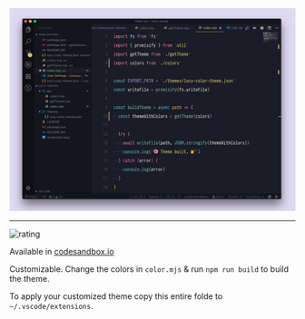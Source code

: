 ![theme screenshot one](screenshot.jpg)

---

![rating](https://vsmarketplacebadge.apphb.com/rating-star/juliettepretot.lucy-vscode.svg)

Available in [codesandbox.io](https://codesandbox.io)

Customizable. Change the colors in `color.mjs` & run `npm run build` to build the theme.

To apply your customized theme copy this entire folde to `~/.vscode/extensions`.
